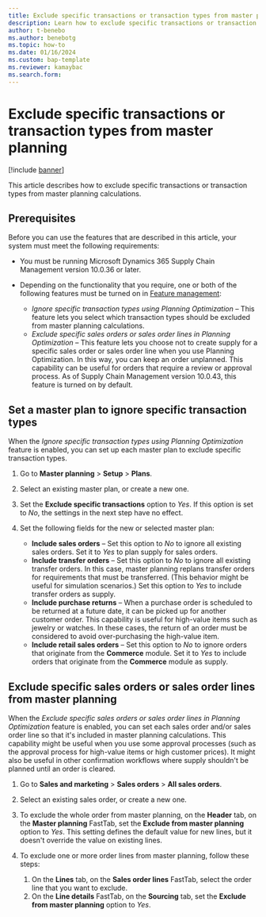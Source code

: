 ```yaml
---
title: Exclude specific transactions or transaction types from master planning
description: Learn how to exclude specific transactions or transaction types from master planning calculations, including prerequisites.
author: t-benebo
ms.author: benebotg
ms.topic: how-to
ms.date: 01/16/2024
ms.custom: bap-template
ms.reviewer: kamaybac
ms.search.form:
---
```


# Exclude specific transactions or transaction types from master planning

[!include [banner](../includes/banner.md)]

This article describes how to exclude specific transactions or transaction types from master planning calculations.

## Prerequisites

Before you can use the features that are described in this article, your system must meet the following requirements:

- You must be running Microsoft Dynamics 365 Supply Chain Management version 10.0.36 or later.
- Depending on the functionality that you require, one or both of the following features must be turned on in [Feature management](../../fin-ops-core/fin-ops/get-started/feature-management/feature-management-overview.md):

    - *Ignore specific transaction types using Planning Optimization* – This feature lets you select which transaction types should be excluded from master planning calculations.
    - *Exclude specific sales orders or sales order lines in Planning Optimization* – This feature lets you choose not to create supply for a specific sales order or sales order line when you use Planning Optimization. In this way, you can keep an order unplanned. This capability can be useful for orders that require a review or approval process. As of Supply Chain Management version 10.0.43, this feature is turned on by default.

## Set a master plan to ignore specific transaction types

When the *Ignore specific transaction types using Planning Optimization* feature is enabled, you can set up each master plan to exclude specific transaction types.

1. Go to **Master planning** \> **Setup** \> **Plans**.
1. Select an existing master plan, or create a new one.
1. Set the **Exclude specific transactions** option to *Yes*. If this option is set to *No*, the settings in the next step have no effect.
1. Set the following fields for the new or selected master plan:

    - **Include sales orders** – Set this option to *No* to ignore all existing sales orders. Set it to *Yes* to plan supply for sales orders.
    - **Include transfer orders** – Set this option to *No* to ignore all existing transfer orders. In this case, master planning replans transfer orders for requirements that must be transferred. (This behavior might be useful for simulation scenarios.) Set this option to *Yes* to include transfer orders as supply.
    - **Include purchase returns** – When a purchase order is scheduled to be returned at a future date, it can be picked up for another customer order. This capability is useful for high-value items such as jewelry or watches. In these cases, the return of an order must be considered to avoid over-purchasing the high-value item.
    - **Include retail sales orders** – Set this option to *No* to ignore orders that originate from the **Commerce** module. Set it to *Yes* to include orders that originate from the **Commerce** module as supply.

## Exclude specific sales orders or sales order lines from master planning

When the *Exclude specific sales orders or sales order lines in Planning Optimization* feature is enabled, you can set each sales order and/or sales order line so that it's included in master planning calculations. This capability might be useful when you use some approval processes (such as the approval process for high-value items or high customer prices). It might also be useful in other confirmation workflows where supply shouldn't be planned until an order is cleared.

1. Go to **Sales and marketing** \> **Sales orders** \> **All sales orders**.
1. Select an existing sales order, or create a new one.
1. To exclude the whole order from master planning, on the **Header** tab, on the **Master planning** FastTab, set the **Exclude from master planning** option to *Yes*. This setting defines the default value for new lines, but it doesn't override the value on existing lines.
1. To exclude one or more order lines from master planning, follow these steps:

    1. On the **Lines** tab, on the **Sales order lines** FastTab, select the order line that you want to exclude.
    1. On the **Line details** FastTab, on the **Sourcing** tab, set the **Exclude from master planning** option to *Yes*.
